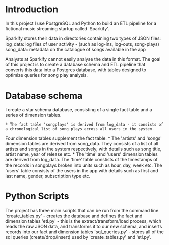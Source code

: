 # Introduction
In this project I use PostgreSQL and Python to build an ETL pipeline for a fictional music streaming startup called 'Sparkify'.

Sparkify stores their data in directories containing two types of JSON files:
    log_data: log files of user activity - (such as log-ins, log-outs, song-plays)
    song_data: metadata on the catalogue of songs available in the app

Analysts at Sparkify cannot easily analyse the data in this format. The goal of this project is to create a database schema and ETL pipeline that converts this data into a Postgres database, with tables designed to optimize queries for song play analysis.


# Database schema
I create a star schema database, consisting of a single fact table and a series of dimension tables.

	* The fact table 'songplays' is derived from log_data - it consists of a chronological list of song plays across all users in the system.
Four dimension tables supplement the fact table. 
	* The 'artists' and 'songs' dimension tables are derived from song_data. They consists of a list of all artists and songs in the system respectively, with details such as song title, artist name, year of release etc.
	* The 'time' and 'users' dimension tables are derived from log_data. The 'time' table constists of the timestamps of the records in songplays broken into units such as hour, day, week etc. The 'users' table consists of the users in the app with details such as first and last name, gender, subscription type etc.


# Python Scripts
The project has three main scripts that can be run from the command line. 
'create_tables.py' - creates the database and defines the fact and dimension tables
'etl.py' - this is the extract/transform/load process, which reads the raw JSON data, and transforms it to our new schema, and inserts records into our fact and dimension tables
'sql_queries.py' - stores all of the sql queries (create/drop/insert) used by 'create_tables.py' and 'etl.py'. 

